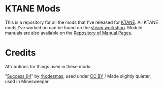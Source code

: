 # KTANE Mods
This is a repository for all the mods that I've released for [KTANE](https://keeptalkinggame.com). All KTANE mods I've worked on can be found on the [steam workshop](https://steamcommunity.com/id/samfun123/myworkshopfiles/?appid=341800). Module manuals are also available on the [Repository of Manual Pages](https://ktane.timwi.de).

# Credits
Attributions for things used in these mods:

"[Success 04](https://freesound.org/people/rhodesmas/sounds/322929/)" by [rhodesmas](https://freesound.org/people/rhodesmas/), used under [CC BY](https://creativecommons.org/licenses/by/3.0/) / Made slightly quieter, used in Minesweeper.
